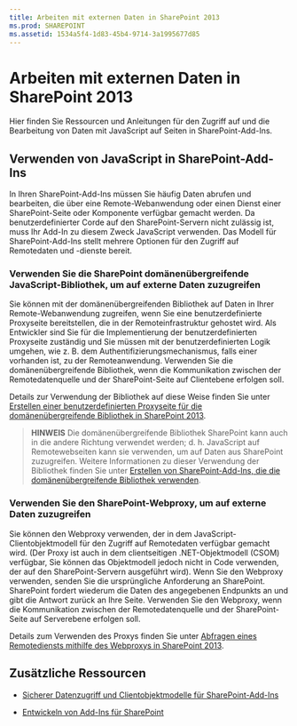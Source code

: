 ```yaml
---
title: Arbeiten mit externen Daten in SharePoint 2013
ms.prod: SHAREPOINT
ms.assetid: 1534a5f4-1d83-45b4-9714-3a1995677d85
---
```



# Arbeiten mit externen Daten in SharePoint 2013
Hier finden Sie Ressourcen und Anleitungen für den Zugriff auf und die Bearbeitung von Daten mit JavaScript auf Seiten in SharePoint-Add-Ins.
## Verwenden von JavaScript in SharePoint-Add-Ins
<a name="SP15Workdata_Working"> </a>

In Ihren SharePoint-Add-Ins müssen Sie häufig Daten abrufen und bearbeiten, die über eine Remote-Webanwendung oder einen Dienst einer SharePoint-Seite oder Komponente verfügbar gemacht werden. Da benutzerdefinierter Corde auf den SharePoint-Servern nicht zulässig ist, muss Ihr Add-In zu diesem Zweck JavaScript verwenden. Das Modell für SharePoint-Add-Ins stellt mehrere Optionen für den Zugriff auf Remotedaten und -dienste bereit.
  
    
    

### Verwenden Sie die SharePoint domänenübergreifende JavaScript-Bibliothek, um auf externe Daten zuzugreifen

Sie können mit der domänenübergreifenden Bibliothek auf Daten in Ihrer Remote-Webanwendung zugreifen, wenn Sie eine benutzerdefinierte Proxyseite bereitstellen, die in der Remoteinfrastruktur gehostet wird. Als Entwickler sind Sie für die Implementierung der benutzerdefinierten Proxyseite zuständig und Sie müssen mit der benutzerdefinierten Logik umgehen, wie z. B. dem Authentifizierungsmechanismus, falls einer vorhanden ist, zu der Remoteanwendung. Verwenden Sie die domänenübergreifende Bibliothek, wenn die Kommunikation zwischen der Remotedatenquelle und der SharePoint-Seite auf Clientebene erfolgen soll.
  
    
    
Details zur Verwendung der Bibliothek auf diese Weise finden Sie unter  [Erstellen einer benutzerdefinierten Proxyseite für die domänenübergreifende Bibliothek in SharePoint 2013](create-a-custom-proxy-page-for-the-cross-domain-library-in-sharepoint-2013.md).
  
    
    

> **HINWEIS**
> Die domänenübergreifende Bibliothek SharePoint kann auch in die andere Richtung verwendet werden; d. h. JavaScript auf Remotewebseiten kann sie verwenden, um auf Daten aus SharePoint zuzugreifen. Weitere Informationen zu dieser Verwendung der Bibliothek finden Sie unter  [Erstellen von SharePoint-Add-Ins, die die domänenübergreifende Bibliothek verwenden](creating-sharepoint-add-ins-that-use-the-cross-domain-library.md). 
  
    
    


### Verwenden Sie den SharePoint-Webproxy, um auf externe Daten zuzugreifen

Sie können den Webproxy verwenden, der in dem JavaScript-Clientobjektmodell für den Zugriff auf Remotedaten verfügbar gemacht wird. (Der Proxy ist auch in dem clientseitigen .NET-Objektmodell (CSOM) verfügbar, Sie können das Objektmodell jedoch nicht in Code verwenden, der auf den SharePoint-Servern ausgeführt wird). Wenn Sie den Webproxy verwenden, senden Sie die ursprüngliche Anforderung an SharePoint. SharePoint fordert wiederum die Daten des angegebenen Endpunkts an und gibt die Antwort zurück an Ihre Seite. Verwenden Sie den Webproxy, wenn die Kommunikation zwischen der Remotedatenquelle und der SharePoint-Seite auf Serverebene erfolgen soll.
  
    
    
Details zum Verwenden des Proxys finden Sie unter  [Abfragen eines Remotediensts mithilfe des Webproxys in SharePoint 2013](query-a-remote-service-using-the-web-proxy-in-sharepoint-2013.md).
  
    
    

## Zusätzliche Ressourcen
<a name="SP15Workdata_AddRes"> </a>


-  [Sicherer Datenzugriff und Clientobjektmodelle für SharePoint-Add-Ins](secure-data-access-and-client-object-models-for-sharepoint-add-ins.md)
    
  
-  [Entwickeln von Add-Ins für SharePoint](develop-sharepoint-add-ins.md)
    
  

